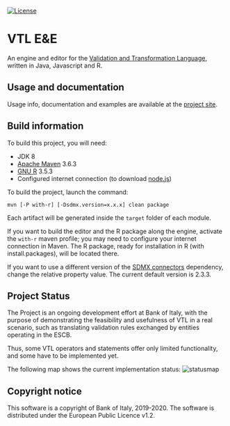 [![License](https://img.shields.io/badge/license-EUPL-green)](https://joinup.ec.europa.eu/collection/eupl/eupl-text-eupl-12)

# VTL E&E

An engine and editor for the 
[Validation and Transformation Language](https://sdmx.org/?page_id=5096), 
written in Java, Javascript and R.

## Usage and documentation

Usage info, documentation and examples are available at the
[project site](http://vpinna80.github.io/VTL/).

## Build information

To build this project, you will need:

* JDK 8
* [Apache Maven](https://maven.apache.org/) 3.6.3
* [GNU R](https://www.r-project.org/) 3.5.3
* Configured internet connection (to download [node.js](https://nodejs.org/))

To build the project, launch the command:

    mvn [-P with-r] [-Dsdmx.version=x.x.x] clean package

Each artifact will be generated inside the `target` folder of each module.

If you want to build the editor and the R package along the engine, activate the 
`with-r` maven profile; you may need to configure your internet connection in 
Maven. The R package, ready for installation in R (with install.packages), will 
be located there.

If you want to use a different version of the 
[SDMX connectors](https://github.com/amattioc/SDMX.git) dependency, change 
the relative property value. The current default version is 2.3.3.

## Project Status

The Project is an ongoing development effort at Bank of Italy, with the 
purpose of demonstrating the feasibility and usefulness of VTL in a real 
scenario, such as translating validation rules exchanged by entities 
operating in the ESCB.

Thus, some VTL operators and statements offer only limited functionality,
and some have to be implemented yet.

The following map shows the current implementation status:
![statusmap](https://vpinna80.github.io/VTL/images/VTL.png)

## Copyright notice

This software is a copyright of Bank of Italy, 2019-2020.
The software is distributed under the European Public Licence v1.2.
